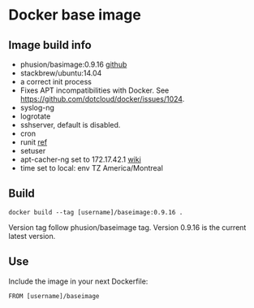 # Docker base image

## Image build info
* phusion/basimage:0.9.16 [github](https://github.com/phusion/baseimage-docker)
 * stackbrew/ubuntu:14.04
 * a correct init process
 * Fixes APT incompatibilities with Docker. See https://github.com/dotcloud/docker/issues/1024.
 * syslog-ng
 * logrotate
 * sshserver, default is disabled.
 * cron
 * runit [ref](http://smarden.org/runit/)
 * setuser
* apt-cacher-ng set to 172.17.42.1 [wiki](http://www.cag.umontreal.ca/wiki/index.php?title=Docker:_apt-cache)
* time set to local: env TZ America/Montreal

## Build
`docker build --tag [username]/baseimage:0.9.16 .`

Version tag follow phusion/baseimage tag. Version 0.9.16 is the current latest version.

## Use
Include the image in your next Dockerfile:

`FROM [username]/baseimage`
